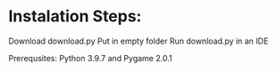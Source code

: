 # Instalation Steps:
Download download.py 
Put in empty folder
Run download.py in an IDE

Prerequsites: Python 3.9.7 and Pygame 2.0.1
